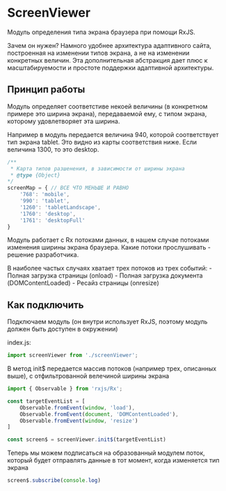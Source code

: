 # ScreenViewer
Модуль определения типа экрана браузера при помощи RxJS.

Зачем он нужен? Намного удобнее архитектура адаптивного сайта, построенная на изменении типов экрана, а не на изменении конкретных величин. Эта дополнительная абстракция дает плюс к масштабируемости и простоте поддержки адаптивной архитектуры.

## Принцип работы
Модуль определяет соответстиве некоей величины (в конкретном примере это ширина экрана), передаваемой ему, с типом экрана, которому удовлетворяет эта ширина.

Например в модуль передается величина 940, которой соответствует тип экрана tablet. Это видно из карты соответствия ниже. Если величина 1300, то это desktop.

```js
/**
 * Карта типов разшенения, в зависимости от ширины экрана
 * @type {Object}
*/
screenMap = { // ВСЕ ЧТО МЕНЬШЕ И РАВНО
    '768': 'mobile',
    '990': 'tablet',
    '1260': 'tabletLandscape',
    '1760': 'desktop',
    '1761': 'desktopFull'
}
```

Модуль работает с Rx потоками данных, в нашем случае потоками изменения ширины экрана браузера. Какие потоки прослушивать - решение разработчика.

В наиболее частых случаях хватает трех потоков из трех событий:
    - Полная загрузка страницы (onload)
    - Полная загрузка документа (DOMContentLoaded)
    - Ресайз страницы (onresize)

## Как подключить
Подключаем модуль (он внутри использует RxJS, поэтому модуль должен быть доступен в окружении)

index.js:

```js
import screenViewer from './screenViewer';
```

В метод init$ передается массив потоков (например трех, описанных выше), с отфильтрованной велечиной ширины экрана

```js
import { Observable } from 'rxjs/Rx';

const targetEventList = [
    Observable.fromEvent(window, 'load'),
    Observable.fromEvent(document, 'DOMContentLoaded'),
    Observable.fromEvent(window, 'resize')
]

const screen$ = screenViewer.init$(targetEventList)
```

Теперь мы можем подписаться на образованный модулем поток, который будет отправлять данные в тот момент, когда изменяется тип экрана

```js
screen$.subscribe(console.log)
```